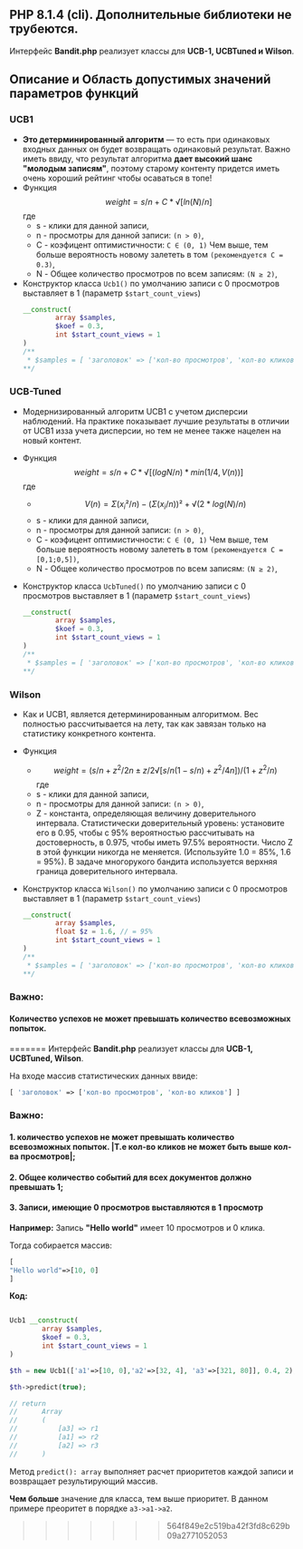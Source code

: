 ## PHP 8.1.4 (cli). Дополнительные библиотеки не трубеются.

Интерфейс **Bandit.php** реализует классы для **UCB-1, UCBTuned и Wilson**.

## Описание и Область допустимых значений параметров функций

### UCB1

- **Это детерминированный алгоритм** — то есть при одинаковых входных данных он будет возвращать одинаковый результат. Важно иметь ввиду, что результат алгоритма **дает высокий шанс "молодым записям"**, поэтому старому контенту придется иметь очень хороший рейтинг чтобы осаваться в топе!
- Функция $$weight=s/n+C*√[ln(N)/n]$$ где
  - s - клики для данной записи,
  - n - просмотры для данной записи: `(n > 0)`,
  - С - коэфицент оптимистичности: `C ∈ (0, 1)` Чем выше, тем больше вероятность новому залететь в том `(рекомендуется С = 0.3)`,
  - N - Общее количество просмотров по всем записям: `(N ≥ 2)`,
- Конструктор класса `Ucb1()` по умолчанию записи с 0 просмотров выставляет в 1 (параметр `$start_count_views`)
  ```php
  __construct(
          array $samples,
          $koef = 0.3,
          int $start_count_views = 1
  )
  /**
   * $samples = [ 'заголовок' => ['кол-во просмотров', 'кол-во кликов'] ]
  **/
  ```

### UCB-Tuned

- Модернизированный алгоритм UCB1 c учетом дисперсии наблюдений. На практике показывает лучшие результаты в отличии от UCB1 изза учета дисперсии, но тем не менее также нацелен на новый контент.
- Функция $$weight=s/n+C*√[(logN / n) * min(1/4, V(n))]$$ где
  - $$V(n) = Σ(x_i² / n) - (Σ (x_i / n))² + √(2*log(N) / n)$$
  - s - клики для данной записи,
  - n - просмотры для данной записи: `(n > 0)`,
  - С - коэфицент оптимистичности: `C ∈ (0, 1)` Чем выше, тем больше вероятность новому залететь в том `(рекомендуется С = [0,1;0,5])`,
  - N - Общее количество просмотров по всем записям: `(N ≥ 2)`,
- Конструктор класса `UcbTuned()` по умолчанию записи с 0 просмотров выставляет в 1 (параметр `$start_count_views`)

  ```php
  __construct(
          array $samples,
          $koef = 0.3,
          int $start_count_views = 1
  )
  /**
   * $samples = [ 'заголовок' => ['кол-во просмотров', 'кол-во кликов'] ]
  **/
  ```

### Wilson

- Как и UCB1, является детерминированным алгоритмом. Вес полностью рассчитывается на лету, так как завязан только на статистику конкретного контента.
- Функция
  - $$weight = (s/n+z^2/2n±z/2√[s/n(1-s/n)+z^2/4n])/(1+z^2/n)$$
    где
  - s - клики для данной записи,
  - n - просмотры для данной записи: `(n > 0)`,
  - Z - константа, определяющая величину доверительного интервала. Cтатистически доверительный уровень: установите его в 0.95, чтобы с 95% вероятностью рассчитывать на достоверность, в 0.975, чтобы иметь 97.5% вероятности. Число Z в этой функции никогда не меняется. (Используйте 1.0 = 85%, 1.6 = 95%). В задаче многорукого бандита используется верхняя граница доверительного интервала.
- Конструктор класса `Wilson()` по умолчанию записи с 0 просмотров выставляет в 1 (параметр `$start_count_views`)

  ```php
  __construct(
          array $samples,
          float $z = 1.6, // = 95%
          int $start_count_views = 1
  )
  /**
   * $samples = [ 'заголовок' => ['кол-во просмотров', 'кол-во кликов'] ]
  **/
  ```

### Важно:
#### Количество успехов не может превышать количество всевозможных попыток. 
=======
Интерфейс **Bandit.php** реализует классы для **UCB-1, UCBTuned, Wilson**. 


На входе массив статистических данных ввиде:

```php
[ 'заголовок' => ['кол-во просмотров', 'кол-во кликов'] ]
```
### Важно: 
#### 1. количество успехов не может превышать количество всевозможных попыток. |Т.e кол-во кликов не может быть выше кол-ва просмотров|;
#### 2. Общее количество событий для всех документов должно превышать 1;
#### 3. Записи, имеющие 0 просмотров выставляются в 1 просмотр

**Например:** Запись **"Hello world"** имеет 10 просмотров и 0 клика. 

Тогда собирается массив:

```php
[
"Hello world"=>[10, 0]
]
```

**Код:**

```php

Ucb1 __construct(
        array $samples,
        $koef = 0.3,
        int $start_count_views = 1
)

$th = new Ucb1(['a1'=>[10, 0],'a2'=>[32, 4], 'a3'=>[321, 80]], 0.4, 2);

$th->predict(true);

// return
//      Array
//      (
//          [a3] => r1
//          [a1] => r2
//          [a2] => r3
//      )
```

Метод `predict(): array` выполняет расчет приоритетов каждой записи и возвращает результирующий массив.

**Чем больше** значение для класса, тем выше приоритет. В данном примере преоритет в порядке `a3->a1->a2`.

>>>>>>> 564f849e2c519ba42f3fd8c629b09a2771052053
